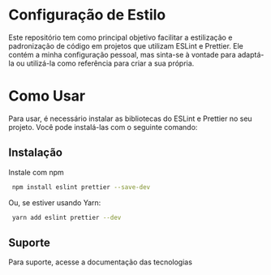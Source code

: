 
# Configuração de Estilo 

Este repositório tem como principal objetivo facilitar a estilização e padronização de código em projetos que utilizam ESLint e Prettier. Ele contém a minha configuração pessoal, mas sinta-se à vontade para adaptá-la ou utilizá-la como referência para criar a sua própria.

# Como Usar 
Para usar, é necessário instalar as bibliotecas do ESLint e Prettier no seu projeto. Você pode instalá-las com o seguinte comando:

## Instalação

Instale com npm

```bash
 npm install eslint prettier --save-dev
```
Ou, se estiver usando Yarn:

```bash
 yarn add eslint prettier --dev
```
## Suporte

Para suporte, acesse a documentação das tecnologias 

